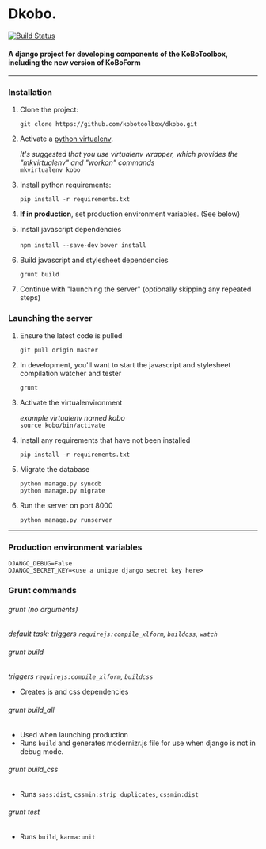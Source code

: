 # Dkobo.

[![Build Status](https://travis-ci.org/kobotoolbox/dkobo.svg)](https://travis-ci.org/kobotoolbox/dkobo)

#### A django project for developing components of the KoBoToolbox, including the new version of KoBoForm
------------------------------

### Installation

1. Clone the project:

    `git clone https://github.com/kobotoolbox/dkobo.git`

1. Activate a [python virtualenv](https://pypi.python.org/pypi/virtualenv).

    _It's suggested that you use virtualenv wrapper, which provides the "mkvirtualenv" and "workon" commands_<br>
    `mkvirtualenv kobo` 

1. Install python requirements:

    `pip install -r requirements.txt`

1. **If in production**, set production environment variables. (See below)

1. Install javascript dependencies

    `npm install --save-dev`
    `bower install`

1. Build javascript and stylesheet dependencies

    `grunt build`

1. Continue with "launching the server" (optionally skipping any repeated steps)

### Launching the server

1. Ensure the latest code is pulled

    `git pull origin master`

1. In development, you'll want to start the javascript and stylesheet compilation watcher and tester

    `grunt`

1. Activate the virtualenvironment

    _example virtualenv named kobo_<br>
    `source kobo/bin/activate`

1. Install any requirements that have not been installed

    `pip install -r requirements.txt`

1. Migrate the database

    `python manage.py syncdb`<br>
    `python manage.py migrate`

1. Run the server on port 8000

    `python manage.py runserver`

------------

### Production environment variables

    DJANGO_DEBUG=False
    DJANGO_SECRET_KEY=<use a unique django secret key here>


### Grunt commands

###### grunt (no arguments)
  _default task: triggers `requirejs:compile_xlform`, `buildcss`, `watch`_

###### grunt build
  _triggers `requirejs:compile_xlform`, `buildcss`_
  * Creates js and css dependencies

###### grunt build_all
  * Used when launching production
  * Runs `build` and generates modernizr.js file for use when django is not in debug mode.

###### grunt build_css
  * Runs `sass:dist`, `cssmin:strip_duplicates`, `cssmin:dist`

###### grunt test
  * Runs `build`, `karma:unit`
